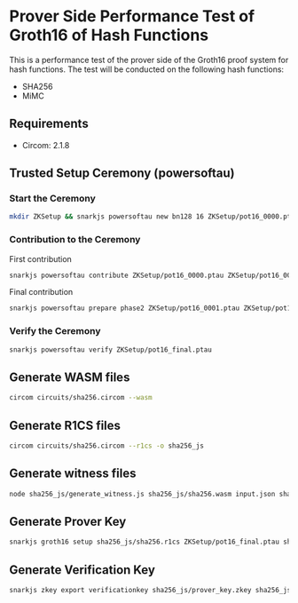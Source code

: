 # Prover Side Performance Test of Groth16 of Hash Functions

This is a performance test of the prover side of the Groth16 proof system for hash functions. The test will be conducted on the following hash functions:

- SHA256
- MiMC

## Requirements

- Circom: 2.1.8

## Trusted Setup Ceremony (powersoftau)

### Start the Ceremony

```bash
mkdir ZKSetup && snarkjs powersoftau new bn128 16 ZKSetup/pot16_0000.ptau -v
```

### Contribution to the Ceremony

First contribution

```bash
snarkjs powersoftau contribute ZKSetup/pot16_0000.ptau ZKSetup/pot16_0001.ptau --name="First contribution" -v
```

Final contribution

```bash
snarkjs powersoftau prepare phase2 ZKSetup/pot16_0001.ptau ZKSetup/pot16_final.ptau -v
```

### Verify the Ceremony

```bash
snarkjs powersoftau verify ZKSetup/pot16_final.ptau
```

## Generate WASM files

```bash
circom circuits/sha256.circom --wasm
```

## Generate R1CS files

```bash
circom circuits/sha256.circom --r1cs -o sha256_js
```

## Generate witness files

```bash
node sha256_js/generate_witness.js sha256_js/sha256.wasm input.json sha256_js/witness.wtns
```

## Generate Prover Key

```bash
snarkjs groth16 setup sha256_js/sha256.r1cs ZKSetup/pot16_final.ptau sha256_js/prover_key.zkey
```

## Generate Verification Key

```bash
snarkjs zkey export verificationkey sha256_js/prover_key.zkey sha256_js/verification_key.json
```
